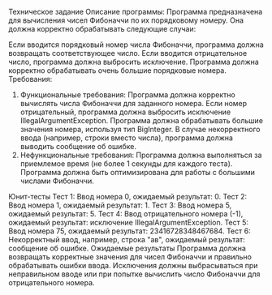 Техническое задание
Описание программы:
Программа предназначена для вычисления чисел Фибоначчи по их порядковому номеру. Она должна корректно обрабатывать следующие случаи:

Если вводится порядковый номер числа Фибоначчи, программа должна возвращать соответствующее число.
Если вводится отрицательное число, программа должна выбросить исключение.
Программа должна корректно обрабатывать очень большие порядковые номера.
Требования:
1. Функциональные требования:
Программа должна корректно вычислять числа Фибоначчи для заданного номера.
Если номер отрицательный, программа должна выбросить исключение IllegalArgumentException.
Программа должна обрабатывать большие значения номера, используя тип BigInteger.
В случае некорректного ввода (например, строки вместо числа), программа должна выводить сообщение об ошибке.
2. Нефункциональные требования:
Программа должна выполняться за приемлемое время (не более 1 секунды для каждого теста).
Программа должна быть оптимизирована для работы с большими числами Фибоначчи.

Юнит-тесты
Тест 1: Ввод номера 0, ожидаемый результат: 0.
Тест 2: Ввод номера 1, ожидаемый результат: 1.
Тест 3: Ввод номера 5, ожидаемый результат: 5.
Тест 4: Ввод отрицательного номера (-1), ожидаемый результат: исключение IllegalArgumentException.
Тест 5: Ввод номера 75, ожидаемый результат: 23416728348467684.
Тест 6: Некорректный ввод, например, строка "ав", ожидаемый результат: сообщение об ошибке.
Ожидаемые результаты
Программа должна возвращать корректные значения для чисел Фибоначчи и правильно обрабатывать ошибки ввода.
Исключения должны выбрасываться при неправильном вводе или при попытке вычислить число Фибоначчи для отрицательного номера.
